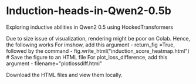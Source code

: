 # Induction-heads-in-Qwen2-0.5b
Exploring inductive abilities in Qwen2 0.5 using HookedTransformers

Due to size issue of visualization, rendering might be poor on Colab. Hence, the following works
For imshow, add this argument - return_fig =True, followed by the command - fig.write_html("induction_score_heatmap.html") # Save the figure to an HTML file
For plot_loss_difference, add this argument - filename="plotlossdiff.html"

Download the HTML files and view them locally.
